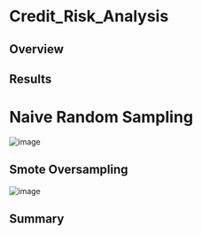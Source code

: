 # Credit_Risk_Analysis

## Overview

## Results

# Naive Random Sampling
![image](https://user-images.githubusercontent.com/107078763/194195605-05e24384-1ea9-4f78-8942-2de0a3793880.png)

## Smote Oversampling
![image](https://user-images.githubusercontent.com/107078763/194195731-67339c18-70e5-47f3-8982-3c9d67ccf935.png)




## Summary
